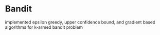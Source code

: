 # Bandit
implemented epsilon greedy, upper confidence bound, and gradient based algorithms for k-armed bandit problem 
